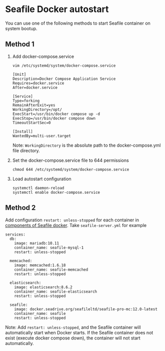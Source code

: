 # Seafile Docker autostart

You can use one of the following methods to start Seafile container on system bootup.

## Method 1

1. Add docker-compose.service

    `vim /etc/systemd/system/docker-compose.service`

    ```
    [Unit]
    Description=Docker Compose Application Service
    Requires=docker.service
    After=docker.service

    [Service]
    Type=forking
    RemainAfterExit=yes
    WorkingDirectory=/opt/   
    ExecStart=/usr/bin/docker compose up -d
    ExecStop=/usr/bin/docker compose down
    TimeoutStartSec=0

    [Install]
    WantedBy=multi-user.target
    ```

    Note: `WorkingDirectory` is the absolute path to the docker-compose.yml file directory.

2. Set the docker-compose.service file to 644 permissions

    ```
    chmod 644 /etc/systemd/system/docker-compose.service
    ```

3. Load autostart configuration

    ```
    systemctl daemon-reload
    systemctl enable docker-compose.service
    ```

## Method 2

Add configuration `restart: unless-stopped` for each container in [components of Seafile docker](./overview.md). Take `seafile-server.yml` for example

```
services:
  db:
    image: mariadb:10.11
    container_name: seafile-mysql-1
    restart: unless-stopped

  memcached:
    image: memcached:1.6.18
    container_name: seafile-memcached
    restart: unless-stopped

  elasticsearch:
    image: elasticsearch:8.6.2
    container_name: seafile-elasticsearch
    restart: unless-stopped

  seafile:
    image: docker.seadrive.org/seafileltd/seafile-pro-mc:12.0-latest
    container_name: seafile
    restart: unless-stopped
```

Note: Add `restart: unless-stopped`, and the Seafile container will automatically start when Docker starts. If the Seafile container does not exist (execute docker compose down), the container will not start automatically.
